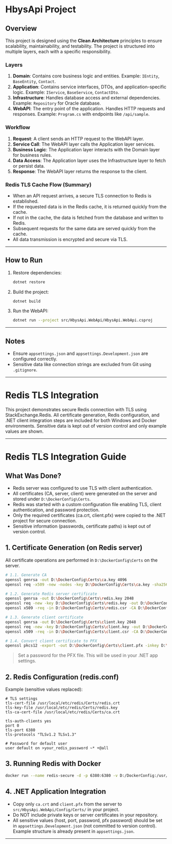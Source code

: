 # HbysApi Project

## Overview
This project is designed using the **Clean Architecture** principles to ensure scalability, maintainability, and testability. The project is structured into multiple layers, each with a specific responsibility.

### Layers
1. **Domain**: Contains core business logic and entities. Example: `IEntity`, `BaseEntity`, `Contact`.
2. **Application**: Contains service interfaces, DTOs, and application-specific logic. Example: `IService`, `BaseService`, `ContactDto`.
3. **Infrastructure**: Handles database access and external dependencies. Example: `Repository` for Oracle database.
4. **WebAPI**: The entry point of the application. Handles HTTP requests and responses. Example: `Program.cs` with endpoints like `/api/sample`.

### Workflow
1. **Request**: A client sends an HTTP request to the WebAPI layer.
2. **Service Call**: The WebAPI layer calls the Application layer services.
3. **Business Logic**: The Application layer interacts with the Domain layer for business rules.
4. **Data Access**: The Application layer uses the Infrastructure layer to fetch or persist data.
5. **Response**: The WebAPI layer returns the response to the client.

### Redis TLS Cache Flow (Summary)
- When an API request arrives, a secure TLS connection to Redis is established.
- If the requested data is in the Redis cache, it is returned quickly from the cache.
- If not in the cache, the data is fetched from the database and written to Redis.
- Subsequent requests for the same data are served quickly from the cache.
- All data transmission is encrypted and secure via TLS.

---

## How to Run
1. Restore dependencies:
   ```bash
   dotnet restore
   ```
2. Build the project:
   ```bash
   dotnet build
   ```
3. Run the WebAPI:
   ```bash
   dotnet run --project src/HbysApi.WebApi/HbysApi.WebApi.csproj
   ```

---

## Notes
- Ensure `appsettings.json` and `appsettings.Development.json` are configured correctly.
- Sensitive data like connection strings are excluded from Git using `.gitignore`.

---

# Redis TLS Integration

This project demonstrates secure Redis connection with TLS using StackExchange.Redis. All certificate generation, Redis configuration, and .NET client integration steps are included for both Windows and Docker environments. Sensitive data is kept out of version control and only example values are shown.

---

# Redis TLS Integration Guide

## What Was Done?
- Redis server was configured to use TLS with client authentication.
- All certificates (CA, server, client) were generated on the server and stored under `D:\DockerConfig\Certs`.
- Redis was started with a custom configuration file enabling TLS, client authentication, and password protection.
- Only the required certificates (ca.crt, client.pfx) were copied to the .NET project for secure connection.
- Sensitive information (passwords, certificate paths) is kept out of version control.

## 1. Certificate Generation (on Redis server)
All certificate operations are performed in `D:\DockerConfig\Certs` on the server.

```sh
# 1.1. Generate CA
openssl genrsa -out D:\DockerConfig\Certs\ca.key 4096
openssl req -x509 -new -nodes -key D:\DockerConfig\Certs\ca.key -sha256 -days 3650 -out D:\DockerConfig\Certs\ca.crt -subj "/CN=MyRedisTestCA"

# 1.2. Generate Redis server certificate
openssl genrsa -out D:\DockerConfig\Certs\redis.key 2048
openssl req -new -key D:\DockerConfig\Certs\redis.key -out D:\DockerConfig\Certs\redis.csr -subj "/CN=redis-server"
openssl x509 -req -in D:\DockerConfig\Certs\redis.csr -CA D:\DockerConfig\Certs\ca.crt -CAkey D:\DockerConfig\Certs\ca.key -CAcreateserial -out D:\DockerConfig\Certs\redis.crt -days 3650 -sha256

# 1.3. Generate client certificate
openssl genrsa -out D:\DockerConfig\Certs\client.key 2048
openssl req -new -key D:\DockerConfig\Certs\client.key -out D:\DockerConfig\Certs\client.csr -subj "/CN=redis-client"
openssl x509 -req -in D:\DockerConfig\Certs\client.csr -CA D:\DockerConfig\Certs\ca.crt -CAkey D:\DockerConfig\Certs\ca.key -CAcreateserial -out D:\DockerConfig\Certs\client.crt -days 3650 -sha256

# 1.4. Convert client certificate to PFX
openssl pkcs12 -export -out D:\DockerConfig\Certs\client.pfx -inkey D:\DockerConfig\Certs\client.key -in D:\DockerConfig\Certs\client.crt -certfile D:\DockerConfig\Certs\ca.crt
```
> Set a password for the PFX file. This will be used in your .NET app settings.

## 2. Redis Configuration (redis.conf)
Example (sensitive values replaced):
```
# TLS settings
tls-cert-file /usr/local/etc/redis/Certs/redis.crt
tls-key-file /usr/local/etc/redis/Certs/redis.key
tls-ca-cert-file /usr/local/etc/redis/Certs/ca.crt

tls-auth-clients yes
port 0
tls-port 6380
tls-protocols "TLSv1.2 TLSv1.3"

# Password for default user
user default on >your_redis_password ~* +@all
```

## 3. Running Redis with Docker
```sh
docker run --name redis-secure -d -p 6380:6380 -v D:/DockerConfig:/usr/local/etc/redis redis redis-server /usr/local/etc/redis/redis.conf
```

## 4. .NET Application Integration
- Copy only `ca.crt` and `client.pfx` from the server to `src/HbysApi.WebApi/Config/Certs/` in your project.
- Do NOT include private keys or server certificates in your repository.
- All sensitive values (host, port, password, pfx password) should be set in `appsettings.Development.json` (not committed to version control). Example structure is already present in `appsettings.json`.

---
